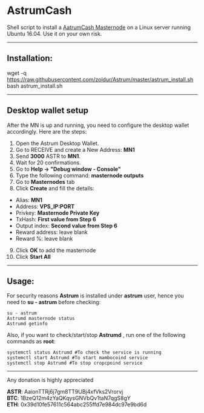# AstrumCash
Shell script to install a [AatrumCash Masternode](https://astrum.cash) on a Linux server running Ubuntu 16.04. Use it on your own risk.  

***
## Installation:  

wget -q https://raw.githubusercontent.com/zoldur/Astrum/master/astrum_install.sh  
bash astrum_install.sh
***

## Desktop wallet setup  

After the MN is up and running, you need to configure the desktop wallet accordingly. Here are the steps:  
1. Open the Astrum Desktop Wallet.  
2. Go to RECEIVE and create a New Address: **MN1**  
3. Send **3000** ASTR to **MN1**.  
4. Wait for 20 confirmations.  
5. Go to **Help -> "Debug window - Console"**  
6. Type the following command: **masternode outputs**  
7. Go to **Masternodes** tab  
8. Click **Create** and fill the details:  
* Alias: **MN1**  
* Address: **VPS_IP:PORT**  
* Privkey: **Masternode Private Key**  
* TxHash: **First value from Step 6**  
* Output index:  **Second value from Step 6**  
* Reward address: leave blank  
* Reward %: leave blank  
9. Click **OK** to add the masternode  
10. Click **Start All**  

***

## Usage:  

For security reasons **Astrum** is installed under **astrum** user, hence you need to **su - astrum** before checking:    

```
su - astrum
Astrumd masternode status
Astrumd getinfo
```  
Also, if you want to check/start/stop **Astrumd** , run one of the following commands as **root**:
```
systemctl status Astrumd #To check the service is running  
systemctl start Astrumd #To start mambocoind service  
systemctl stop Astrumd #To stop cropcpoind service  
```


***

  
Any donation is highly appreciated  

**ASTR**: AaionTTRj6j7gm8TT9UBj4xfVks2Vrorvj  
**BTC**: 1BzeQ12m4zYaQKqysGNVbQv1taN7qgS8gY  
**ETH**: 0x39d10fe57611c564abc255ffd7e984dc97e9bd6d  
